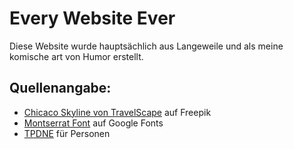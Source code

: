 # Every Website Ever

Diese Website wurde hauptsächlich aus Langeweile und als meine komische art von Humor erstellt.

## Quellenangabe:

- [Chicaco Skyline von TravelScape](https://de.freepik.com/fotos-kostenlos/die-skyline-der-innenstadt-von-chicago-in-der-abenddaemmerung-mit-wolkenkratzern-ueber-dem-michigansee-mit-klarem-blauem-himmel_26767682.htm) auf Freepik
- [Montserrat Font](https://fonts.google.com/specimen/Montserrat) auf Google Fonts
- [TPDNE](https://thispersondoesnotexist.com/) für Personen
